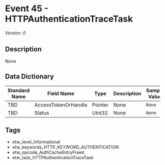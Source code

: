# Event 45 - HTTPAuthenticationTraceTask
###### Version: 0

## Description
None

## Data Dictionary
|Standard Name|Field Name|Type|Description|Sample Value|
|---|---|---|---|---|
|TBD|AccessTokenOrHandle|Pointer|None|`None`|
|TBD|Status|UInt32|None|`None`|

## Tags
* etw_level_Informational
* etw_keywords_HTTP_KEYWORD_AUTHENTICATION
* etw_opcode_AuthCacheEntryFreed
* etw_task_HTTPAuthenticationTraceTask
